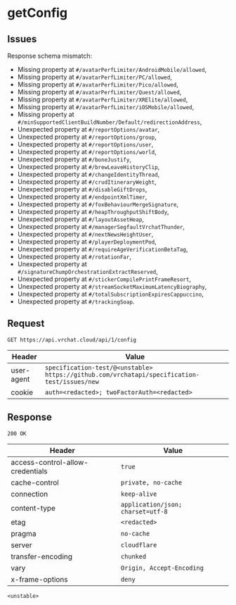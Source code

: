 # getConfig

## Issues
Response schema mismatch:
* Missing property at ``#/avatarPerfLimiter/AndroidMobile/allowed``,
* Missing property at ``#/avatarPerfLimiter/PC/allowed``,
* Missing property at ``#/avatarPerfLimiter/Pico/allowed``,
* Missing property at ``#/avatarPerfLimiter/Quest/allowed``,
* Missing property at ``#/avatarPerfLimiter/XRElite/allowed``,
* Missing property at ``#/avatarPerfLimiter/iOSMobile/allowed``,
* Missing property at ``#/minSupportedClientBuildNumber/Default/redirectionAddress``,
* Unexpected property at ``#/reportOptions/avatar``,
* Unexpected property at ``#/reportOptions/group``,
* Unexpected property at ``#/reportOptions/user``,
* Unexpected property at ``#/reportOptions/world``,
* Unexpected property at ``#/boneJustify``,
* Unexpected property at ``#/brewLeaveHistoryClip``,
* Unexpected property at ``#/changeIdentityThread``,
* Unexpected property at ``#/crudItineraryWeight``,
* Unexpected property at ``#/disableGiftDrops``,
* Unexpected property at ``#/endpointXmlTimer``,
* Unexpected property at ``#/foxBehaviourMergeSignature``,
* Unexpected property at ``#/heapThroughputShiftBody``,
* Unexpected property at ``#/layoutAssetHeap``,
* Unexpected property at ``#/managerSegfaultVrchatThunder``,
* Unexpected property at ``#/nextNewsHeightUser``,
* Unexpected property at ``#/playerDeploymentPod``,
* Unexpected property at ``#/requireAgeVerificationBetaTag``,
* Unexpected property at ``#/rotationFar``,
* Unexpected property at ``#/signatureChumpOrchestrationExtractReserved``,
* Unexpected property at ``#/stickerCompilePrintFrameResort``,
* Unexpected property at ``#/streamSocketMaximumLatencyBiography``,
* Unexpected property at ``#/totalSubscriptionExpiresCappuccino``,
* Unexpected property at ``#/trackingSoap``.
## Request
`GET https://api.vrchat.cloud/api/1/config`

| Header | Value |
| ------ | ----- |
| user-agent | `specification-test/@<unstable> https://github.com/vrchatapi/specification-test/issues/new` |
| cookie | `auth=<redacted>; twoFactorAuth=<redacted>` |


## Response
`200 OK`

| Header | Value |
| ------ | ----- |
| access-control-allow-credentials | `true` |
| cache-control | `private, no-cache` |
| connection | `keep-alive` |
| content-type | `application/json; charset=utf-8` |
| etag | `<redacted>` |
| pragma | `no-cache` |
| server | `cloudflare` |
| transfer-encoding | `chunked` |
| vary | `Origin, Accept-Encoding` |
| x-frame-options | `deny` |

```jsonc
<unstable>
```
